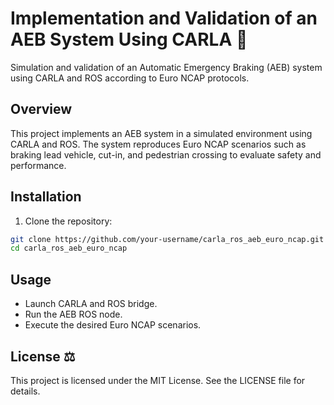 # Implementation and Validation of an AEB System Using CARLA 🚗

Simulation and validation of an Automatic Emergency Braking (AEB) system using CARLA and ROS according to Euro NCAP protocols.

## Overview 
This project implements an AEB system in a simulated environment using CARLA and ROS. The system reproduces Euro NCAP scenarios such as braking lead vehicle, cut-in, and pedestrian crossing to evaluate safety and performance.

## Installation 
1. Clone the repository:
```bash
git clone https://github.com/your-username/carla_ros_aeb_euro_ncap.git
cd carla_ros_aeb_euro_ncap
```
## Usage 
- Launch CARLA and ROS bridge.
- Run the AEB ROS node.
- Execute the desired Euro NCAP scenarios.

## License ⚖️
This project is licensed under the MIT License. See the LICENSE file for details.
